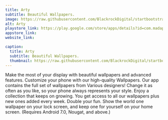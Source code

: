 ```yaml
---
title: Arty
subtitle: Beautiful Wallpapers.
image: https://raw.githubusercontent.com/BlackrockDigital/startbootstrap-agency/master/src/assets/img/portfolio/01-full.jpg
alt: Arty
playstore_link: https://play.google.com/store/apps/details?id=com.madapps.arty
appstore_link: 
website_link: 

caption:
  title: Arty
  subtitle: Beautiful Wallpapers.
  thumbnail: https://raw.githubusercontent.com/BlackrockDigital/startbootstrap-agency/master/src/assets/img/portfolio/01-thumbnail.jpg
---
```

Make the most of your display with beautiful wallpapers and advanced features. Customize your phone with our high-quality Wallpapers. Our app contains the full set of wallpapers from Various designers! Change it as often as you like, so your phone always represents your style. Enjoy a collection that keeps on growing. You get access to all our wallpapers plus new ones added every week. Double your fun. Show the world one wallpaper on your lock screen, and keep one for yourself on your home screen. (Requires Android 7.0, Nougat, and above.)